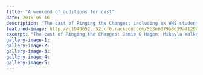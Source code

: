 ```yaml
---
title: "A weekend of auditions for cast"
date: 2018-05-16
description: "The cast of Ringing the Changes: including ex WHS students, Caius Wrigglesworth, Reuben Janes & Brie Parkinson..."
featured-image: http://c1940652.r52.cf0.rackcdn.com/5b3eb079b8d39a41290001fd/Ringing-the-changes-250ex-st-midweek-16-may.gif
excerpt: "The cast of Ringing the Changes: Jamie O'Hagen, Mikayla Walker, Caius Wrigglesworth, Reuben Janes, Jess Alder, Cathy Gribble, Brie Parkinson and Meynell Smith. Missing: Meg McPhail and Chris Stedman."
gallery-image-1: 
gallery-image-2: 
gallery-image-3: 
gallery-image-4: 
gallery-image-5: 
---
```

